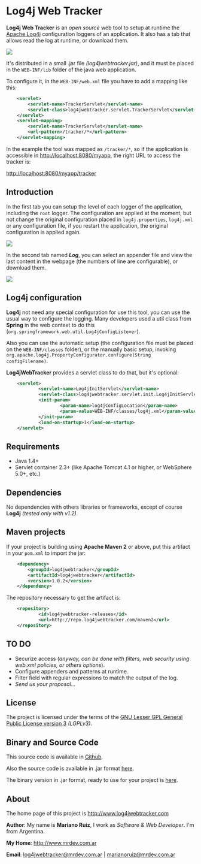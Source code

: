 Log4j Web Tracker
=================

**Log4j Web Tracker** is an _open source_ web tool to setup at runtime the
[Apache Log4j](http://logging.apache.org/log4j/) configuration loggers of an application.
It also has a tab that allows read the log at runtime, or download them.

<img src="https://raw.github.com/mrsarm/log4jwebtracker/master/artwork/log4jwebtracker_config.png" />

It's distributed in a small .jar file _(log4jwebtracker.jar)_, and it must be placed in the
`WEB-INF/lib` folder of the java web application.

To configure it, in the `WEB-INF/web.xml` file you have to add a mapping like this:

```xml
    <servlet>
        <servlet-name>TrackerServlet</servlet-name>
        <servlet-class>log4jwebtracker.servlet.TrackerServlet</servlet-class>
    </servlet>
    <servlet-mapping>
        <servlet-name>TrackerServlet</servlet-name>
        <url-pattern>/tracker/*</url-pattern>
    </servlet-mapping>
```

In the example the tool was mapped as `/tracker/*`, so if the application is accessible in
[http://localhost:8080/myapp](http://localhost:8080/myapp), the right URL to access the tracker is:

[http://localhost:8080/myapp/tracker](http://localhost:8080/myapp/tracker)


Introduction
------------

In the first tab you can setup the level of each logger of the application, including the `root` logger.
The configuration are applied at the moment, but not change the original configuration placed
in `log4j.properties`, `log4j.xml` or any configuration file, if you restart the application,
the original configuration is applied again.

<img src="https://raw.github.com/mrsarm/log4jwebtracker/master/artwork/log4jwebtracker_setting.png" />

In the second tab named _**Log**_, you can select an appender file and view the last content in the
webpage (the numbers of line are configurable), or download them.

<img src="https://raw.github.com/mrsarm/log4jwebtracker/master/artwork/log4jwebtracker_log.png" />


Log4j configuration
-------------------

**Log4j** not need any special configuration for use this tool, you can use the usual way to
configure the logging. Many developers used a util class from **Spring** in the web context
to do this (`org.springframework.web.util.Log4jConfigListener`).

Also you can use the automatic setup (the configuration file must be placed on the
`WEB-INF/classes` folder), or the manually basic setup, invoking
`org.apache.log4j.PropertyConfigurator.configure(String configFilename)`.

**Log4jWebTracker** provides a servlet class to do that, but it's optional:

```xml
    <servlet>
            <servlet-name>Log4jInitServlet</servlet-name>
            <servlet-class>log4jwebtracker.servlet.init.Log4jInitServlet</servlet-class>
            <init-param>
                    <param-name>log4jConfigLocation</param-name>
                    <param-value>WEB-INF/classes/log4j.xml</param-value>
            </init-param>
            <load-on-startup>1</load-on-startup>
    </servlet>
```


Requirements
------------

* Java 1.4+
* Servlet container 2.3+ (like Apache Tomcat 4.1 or higher, or WebSphere 5.0+, etc.)


Dependencies
------------
No dependencies with others libraries or frameworks, except of course **Log4j** _(tested only with v1.2)_.


Maven projects
--------------

If your project is building using **Apache Maven 2** or above, put this artifact in your `pom.xml`
to import the jar:

```xml
    <dependency>
        <groupId>log4jwebtracker</groupId>
        <artifactId>log4jwebtracker</artifactId>
        <version>1.0.2</version>
    </dependency>
```

The repository necessary to get the artifact is:

```xml
    <repository>
            <id>log4jwebtracker-releases</id>
            <url>http://repo.log4jwebtracker.com/maven2</url>
    </repository>
```


TO DO
-----

* Securize access (_anyway, can be done with filters, web security using web.xml policies, or others options_).
* Configure appenders and patterns at runtime.
* Filter field with regular expressions to match the output of the log.
* _Send us your proposal..._


License
-------

The project is licensed under the terms of the
[GNU Lesser GPL General Public License version 3](http://www.gnu.org/licenses/lgpl-3.0.html) _(LGPLv3)_.


Binary and Source Code
----------------------

This source code is available in [Github](https://github.com/mrsarm/log4jwebtracker).

Also the source code is available in .jar format
[here](http://www.log4jwebtracker.com/documents/14713/14799/log4jwebtracker-sources.jar).

The binary version in .jar format, ready to use for your project is
[here](http://www.log4jwebtracker.com/documents/14713/14799/log4jwebtracker.jar).


About
-----

The home page of this project is http://www.log4jwebtracker.com

**Author**: My name is **Mariano Ruiz**, I work as _Software & Web Developer_. I'm from Argentina.

**My Home**: http://www.mrdev.com.ar

**Email**: [log4jwebtracker@mrdev.com.ar](mailto:log4jwebtracker@mrdev.com.ar) | [marianoruiz@mrdev.com.ar](mailto:marianoruiz@mrdev.com.ar)
